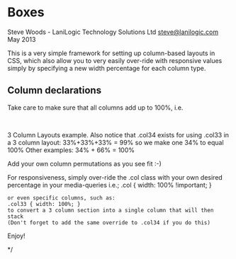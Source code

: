 Boxes
=====

Steve Woods - LaniLogic Technology Solutions Ltd
steve@lanilogic.com
May 2013

This is a very simple framework for setting up column-based layouts in CSS, which also allow
you to very easily over-ride with responsive values simply by specifying a new width percentage
for each column type.

Column declarations
-----------------------
Take care to make sure that all columns add up to 100%, i.e.

  <div class='col col25'></div>
  <div class='col col50'></div>
	<div class='col col25'></div>
	<br class='clearFix' />

3 Column Layouts example.
	Also notice that .col34 exists for using .col33 in a 3 column layout:
	33%+33%+33% = 99% so we make one 34% to equal 100%
	Other examples:
	34% + 66% = 100%

Add your own column permutations as you see fit :-)

For responsiveness, simply over-ride the .col class with your own desired percentage in your media-queries i.e.;
	.col { width: 100% !important; }

	or even specific columns, such as:
	.col33 { width: 100%; } 
	to convert a 3 column section into a single column that will then stack 
	(Don't forget to add the same override to .col34 if you do this)

Enjoy!

*/
